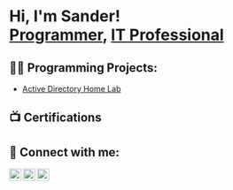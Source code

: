 <h1>Hi, I'm Sander! <br/><a href="https://github.com/sandelu98">Programmer</a>, <a href="https://www.linkedin.com/in/joshmadakor/">IT Professional</a>

<h2>👨‍💻 Programming Projects:</h2>

- [Active Directory Home Lab](https://github.com/sandelu98/LABURL)
  
<h2>📺 Certifications</h2>



<h2> 🤳 Connect with me:</h2>

[<img align="left" alt="JoshMadakor | YouTube" width="22px" src="https://cdn.jsdelivr.net/npm/simple-icons@v3/icons/youtube.svg" />][youtube]
[<img align="left" alt="JoshMadakor | LinkedIn" width="22px" src="https://cdn.jsdelivr.net/npm/simple-icons@v3/icons/linkedin.svg" />][linkedin]
[<img align="left" alt="JoshMadakor | Instagram" width="22px" src="https://cdn.jsdelivr.net/npm/simple-icons@v3/icons/instagram.svg" />][instagram]


[youtube]: https://www.youtube.com/c/sandervbraten2577 
[instagram]: https://www.instagram.com/sandervbve/
[linkedin]: https://linkedin.com/in/sander-vartdal-bråten-5406a7255/

<!--
**joshmadakor1/joshmadakor1** is a ✨ _special_ ✨ repository because its `README.md` (this file) appears on your GitHub profile.

Here are some ideas to get you started:

- 🔭 I’m currently working on ...
- 🌱 I’m currently learning ...
- 👯 I’m looking to collaborate on ...
- 🤔 I’m looking for help with ...
- 💬 Ask me about ...
- 📫 How to reach me: ...
- 😄 Pronouns: ...
- ⚡ Fun fact: ...
-->
